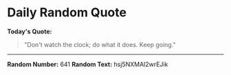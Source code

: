 # Daily Random Quote

**Today's Quote:**
> "Don't watch the clock; do what it does. Keep going."

---

**Random Number:** 641
**Random Text:** hsj5NXMAl2wrEJik
